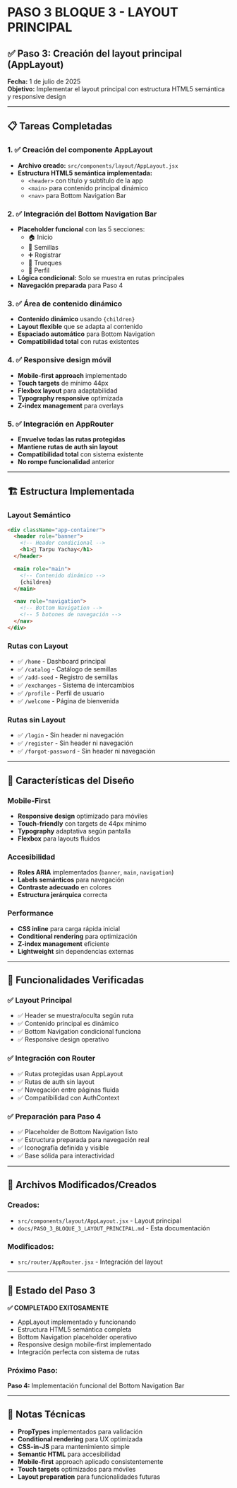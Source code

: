 # PASO 3 BLOQUE 3 - LAYOUT PRINCIPAL

## ✅ Paso 3: Creación del layout principal (AppLayout)

**Fecha:** 1 de julio de 2025  
**Objetivo:** Implementar el layout principal con estructura HTML5 semántica y responsive design

---

## 📋 Tareas Completadas

### 1. ✅ Creación del componente AppLayout

- **Archivo creado:** `src/components/layout/AppLayout.jsx`
- **Estructura HTML5 semántica implementada:**
  - `<header>` con título y subtítulo de la app
  - `<main>` para contenido principal dinámico
  - `<nav>` para Bottom Navigation Bar

### 2. ✅ Integración del Bottom Navigation Bar

- **Placeholder funcional** con las 5 secciones:
  - 🏠 Inicio
  - 🌱 Semillas
  - ➕ Registrar
  - 🔄 Trueques
  - 👤 Perfil
- **Lógica condicional:** Solo se muestra en rutas principales
- **Navegación preparada** para Paso 4

### 3. ✅ Área de contenido dinámico

- **Contenido dinámico** usando `{children}`
- **Layout flexible** que se adapta al contenido
- **Espaciado automático** para Bottom Navigation
- **Compatibilidad total** con rutas existentes

### 4. ✅ Responsive design móvil

- **Mobile-first approach** implementado
- **Touch targets** de mínimo 44px
- **Flexbox layout** para adaptabilidad
- **Typography responsive** optimizada
- **Z-index management** para overlays

### 5. ✅ Integración en AppRouter

- **Envuelve todas las rutas protegidas**
- **Mantiene rutas de auth sin layout**
- **Compatibilidad total** con sistema existente
- **No rompe funcionalidad** anterior

---

## 🏗️ Estructura Implementada

### Layout Semántico

```html
<div className="app-container">
  <header role="banner">
    <!-- Header condicional -->
    <h1>🌱 Tarpu Yachay</h1>
  </header>

  <main role="main">
    <!-- Contenido dinámico -->
    {children}
  </main>

  <nav role="navigation">
    <!-- Bottom Navigation -->
    <!-- 5 botones de navegación -->
  </nav>
</div>
```

### Rutas con Layout

- ✅ `/home` - Dashboard principal
- ✅ `/catalog` - Catálogo de semillas
- ✅ `/add-seed` - Registro de semillas
- ✅ `/exchanges` - Sistema de intercambios
- ✅ `/profile` - Perfil de usuario
- ✅ `/welcome` - Página de bienvenida

### Rutas sin Layout

- ✅ `/login` - Sin header ni navegación
- ✅ `/register` - Sin header ni navegación
- ✅ `/forgot-password` - Sin header ni navegación

---

## 🎨 Características del Diseño

### Mobile-First

- **Responsive design** optimizado para móviles
- **Touch-friendly** con targets de 44px mínimo
- **Typography** adaptativa según pantalla
- **Flexbox** para layouts fluidos

### Accesibilidad

- **Roles ARIA** implementados (`banner`, `main`, `navigation`)
- **Labels semánticos** para navegación
- **Contraste adecuado** en colores
- **Estructura jerárquica** correcta

### Performance

- **CSS inline** para carga rápida inicial
- **Conditional rendering** para optimización
- **Z-index management** eficiente
- **Lightweight** sin dependencias externas

---

## 🧪 Funcionalidades Verificadas

### ✅ Layout Principal

- ✅ Header se muestra/oculta según ruta
- ✅ Contenido principal es dinámico
- ✅ Bottom Navigation condicional funciona
- ✅ Responsive design operativo

### ✅ Integración con Router

- ✅ Rutas protegidas usan AppLayout
- ✅ Rutas de auth sin layout
- ✅ Navegación entre páginas fluida
- ✅ Compatibilidad con AuthContext

### ✅ Preparación para Paso 4

- ✅ Placeholder de Bottom Navigation listo
- ✅ Estructura preparada para navegación real
- ✅ Iconografía definida y visible
- ✅ Base sólida para interactividad

---

## 📁 Archivos Modificados/Creados

### Creados:

- `src/components/layout/AppLayout.jsx` - Layout principal
- `docs/PASO_3_BLOQUE_3_LAYOUT_PRINCIPAL.md` - Esta documentación

### Modificados:

- `src/router/AppRouter.jsx` - Integración del layout

---

## 🎯 Estado del Paso 3

**✅ COMPLETADO EXITOSAMENTE**

- AppLayout implementado y funcionando
- Estructura HTML5 semántica completa
- Bottom Navigation placeholder operativo
- Responsive design mobile-first implementado
- Integración perfecta con sistema de rutas

### Próximo Paso:

**Paso 4:** Implementación funcional del Bottom Navigation Bar

---

## 🔧 Notas Técnicas

- **PropTypes** implementados para validación
- **Conditional rendering** para UX optimizada
- **CSS-in-JS** para mantenimiento simple
- **Semantic HTML** para accesibilidad
- **Mobile-first** approach aplicado consistentemente
- **Touch targets** optimizados para móviles
- **Layout preparation** para funcionalidades futuras
